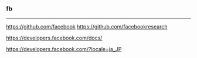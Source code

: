 ### fb

---
https://github.com/facebook
https://github.com/facebookresearch


https://developers.facebook.com/docs/

https://developers.facebook.com/?locale=ja_JP








